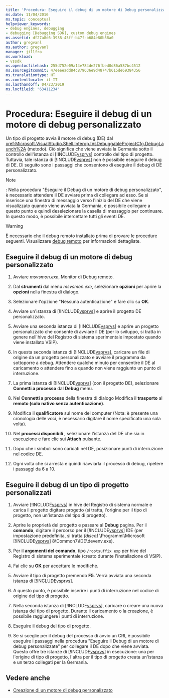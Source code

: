 ```yaml
---
title: 'Procedura: Eseguire il debug di un motore di Debug personalizzato | Microsoft Docs'
ms.date: 11/04/2016
ms.topic: conceptual
helpviewer_keywords:
- debug engines, debugging
- debugging [Debugging SDK], custom debug engines
ms.assetid: df27a8d6-3938-45ff-b47f-b684e80b38a0
author: gregvanl
ms.author: gregvanl
manager: jillfra
ms.workload:
- vssdk
ms.openlocfilehash: 255d752e09a14e784de276fbed0d86a587bc4512
ms.sourcegitcommit: 47eeeeadd84c879636e9d48747b615de69384356
ms.translationtype: HT
ms.contentlocale: it-IT
ms.lasthandoff: 04/23/2019
ms.locfileid: "63411234"
---
```

# <a name="how-to-debug-a-custom-debug-engine"></a>Procedura: Eseguire il debug di un motore di debug personalizzato
Un tipo di progetto avvia il motore di debug (DE) dal <xref:Microsoft.VisualStudio.Shell.Interop.IVsDebuggableProjectCfg.DebugLaunch%2A> (metodo). Ciò significa che viene avviata la Germania sotto il controllo dell'istanza di [!INCLUDE[vsprvs](../../code-quality/includes/vsprvs_md.md)] controllo del tipo di progetto. Tuttavia, tale istanza di [!INCLUDE[vsprvs](../../code-quality/includes/vsprvs_md.md)] non è possibile eseguire il debug di DE. Di seguito sono i passaggi che consentono di eseguire il debug di DE personalizzato.

> [!NOTE]
> :     Nella procedura "Eseguire il Debug di un motore di debug personalizzato", è necessario attendere il DE avviare prima di collegare ad esso. Se si inserisce una finestra di messaggio verso l'inizio del DE che viene visualizzato quando viene avviata la Germania, è possibile collegare a questo punto e quindi deselezionare la casella di messaggio per continuare. In questo modo, è possibile intercettare tutti gli eventi DE.

> [!WARNING]
> È necessario che il debug remoto installato prima di provare le procedure seguenti. Visualizzare [debug remoto](../../debugger/remote-debugging.md) per informazioni dettagliate.

## <a name="debug-a-custom-debug-engine"></a>Eseguire il debug di un motore di debug personalizzato

1. Avviare *msvsmon.exe*, Monitor di Debug remoto.

2. Dal **strumenti** dal menu *msvsmon.exe*, selezionare **opzioni** per aprire la **opzioni** nella finestra di dialogo.

3. Selezionare l'opzione "Nessuna autenticazione" e fare clic su **OK**.

4. Avviare un'istanza di [!INCLUDE[vsprvs](../../code-quality/includes/vsprvs_md.md)] e aprire il progetto DE personalizzato.

5. Avviare una seconda istanza di [!INCLUDE[vsprvs](../../code-quality/includes/vsprvs_md.md)] e aprire un progetto personalizzato che consente di avviare il DE (per lo sviluppo, si tratta in genere nell'hive del Registro di sistema sperimentale impostato quando viene installato VSIP).

6. In questa seconda istanza di [!INCLUDE[vsprvs](../../code-quality/includes/vsprvs_md.md)], caricare un file di origine da un progetto personalizzato e avviare il programma da sottoporre a debug. Attendere qualche minuto per consentire il DE al caricamento o attendere fino a quando non viene raggiunto un punto di interruzione.

7. La prima istanza di [!INCLUDE[vsprvs](../../code-quality/includes/vsprvs_md.md)] (con il progetto DE), selezionare **Connetti a processo** dal **Debug** menu.

8. Nel **Connetti a processo** della finestra di dialogo Modifica il **trasporto** al **remoto (solo nativo senza autenticazione)**.

9. Modifica il **qualificatore** sul nome del computer (Nota: è presente una cronologia delle voci, è necessario digitare il nome specificato una sola volta).

10. Nel **processi disponibili** , selezionare l'istanza del DE che sia in esecuzione e fare clic sui **Attach** pulsante.

11. Dopo che i simboli sono caricati nel DE, posizionare punti di interruzione nel codice DE.

12. Ogni volta che si arresta e quindi riavviarla il processo di debug, ripetere i passaggi da 6 a 10.

## <a name="debug-a-custom-project-type"></a>Eseguire il debug di un tipo di progetto personalizzati

1. Avviare [!INCLUDE[vsprvs](../../code-quality/includes/vsprvs_md.md)] in hive del Registro di sistema normale e carica il progetto digitare progetto (si tratta, l'origine per il tipo di progetto, non un'istanza del tipo di progetto).

2. Aprire le proprietà del progetto e passare al **Debug** pagina. Per il **comando**, digitare il percorso per il [!INCLUDE[vsprvs](../../code-quality/includes/vsprvs_md.md)] IDE (per impostazione predefinita, si tratta *[disco]* \Programmi\Microsoft [!INCLUDE[vsprvs](../../code-quality/includes/vsprvs_md.md)] 8\Common7\IDE\devenv.exe).

3. Per il **argomenti del comando**, tipo `/rootsuffix exp` per hive del Registro di sistema sperimentale (creato durante l'installazione di VSIP).

4. Fai clic su **OK** per accettare le modifiche.

5. Avviare il tipo di progetto premendo **F5**. Verrà avviata una seconda istanza di [!INCLUDE[vsprvs](../../code-quality/includes/vsprvs_md.md)].

6. A questo punto, è possibile inserire i punti di interruzione nel codice di origine del tipo di progetto.

7. Nella seconda istanza di [!INCLUDE[vsprvs](../../code-quality/includes/vsprvs_md.md)], caricare o creare una nuova istanza del tipo di progetto. Durante il caricamento o la creazione, è possibile raggiungere i punti di interruzione.

8. Eseguire il debug del tipo di progetto.

9. Se si sceglie per il debug del processo di avvio un CRI, è possibile eseguire i passaggi nella procedura "Eseguire il Debug di un motore di debug personalizzate" per collegare il DE dopo che viene avviata. Questo offre tre istanze di [!INCLUDE[vsprvs](../../code-quality/includes/vsprvs_md.md)] in esecuzione: una per l'origine di tipo di progetto, l'altra per il tipo di progetto creata un'istanza e un terzo collegati per la Germania.

## <a name="see-also"></a>Vedere anche
- [Creazione di un motore di debug personalizzato](../../extensibility/debugger/creating-a-custom-debug-engine.md)